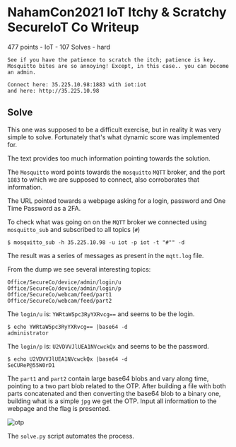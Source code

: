 
# NahamCon2021 IoT Itchy & Scratchy SecureIoT Co Writeup

477 points - IoT - 107 Solves - hard

```
See if you have the patience to scratch the itch; patience is key. Mosquitto bites are so annoying! Except, in this case.. you can become an admin.

Connect here: 35.225.10.98:1883 with iot:iot
and here: http://35.225.10.98

```


## Solve

This one was supposed to be a difficult exercise, but in reality it was very simple to solve. Fortunately that's what dynamic score was implemented for.

The text provides too much information pointing towards the solution.

The ```Mosquitto``` word points towards the ```mosquitto``` ```MQTT``` broker, and the port ```1883``` to which we are supposed to connect, also corroborates that information.

The URL pointed towards a webpage asking for a login, password and One Time Password as a 2FA.

To check what was going on on the ```MQTT``` broker we connected using ```mosquitto_sub``` and subscribed to all topics (```#```)

```$ mosquitto_sub -h 35.225.10.98 -u iot -p iot -t "#"" -d ```

The result was a series of messages as present in the ```mqtt.log``` file.

From the dump we see several interesting topics:
```
Office/SecureCo/device/admin/login/u
Office/SecureCo/device/admin/login/p
Office/SecureCo/webcam/feed/part1
Office/SecureCo/webcam/feed/part2
```

The ```login/u``` is: ```YWRtaW5pc3RyYXRvcg==``` and seems to be the login.

```
$ echo YWRtaW5pc3RyYXRvcg== |base64 -d
administrator
```

The ```login/p``` is: ```U2VDVVJlUEA1NVcwckQx``` and seems to be the password.

```
$ echo U2VDVVJlUEA1NVcwckQx |base64 -d
SeCUReP@55W0rD1
```

The ```part1``` and ```part2``` contain large base64 blobs and vary along time, pointing to a two part blob related to the OTP. After building a file with both parts concatenated and then converting the base64 blob to a binary one, building what is a simple ```jpg``` we get the OTP.
Input all information to the webpage and the flag is presented.

![otp](https://github.com/uac-ctf/nahamcon2021/raw/main/IoT%20Itchy%20%26%20Scratchy%20SecureIoT%20Co/otp.jpg)

The ```solve.py``` script automates the process.

